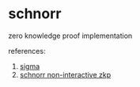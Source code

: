 # schnorr
zero knowledge proof implementation

references: 
1. [sigma](https://www.cs.au.dk/~ivan/Sigma.pdf)
2. [schnorr non-interactive zkp](https://datatracker.ietf.org/doc/html/rfc8235)
